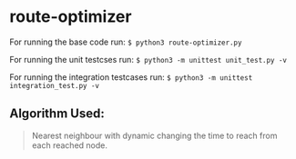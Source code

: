 # route-optimizer

For running the base code run:
```$ python3 route-optimizer.py```

For running the unit testcses run:
```$ python3 -m unittest unit_test.py -v```

For running the integration testcases run:
```$ python3 -m unittest integration_test.py -v```


## Algorithm Used:

> Nearest neighbour with dynamic changing the time to reach from each reached node. 
